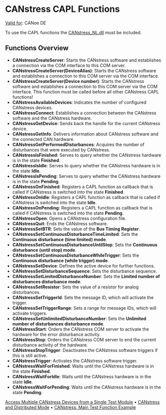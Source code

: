 # CANstress CAPL Functions

[Valid for](../../Shared/FeatureAvailability.md): CANoe DE

To use the CAPL functions the [CANstress_NL.dll](../../CANoeCANalyzer/Interfaces/CANstress.md) must be included.

## Functions Overview

- **CANstressCreateServer**: Starts the CANstress software and establishes a connection via the COM interface to this COM server.
- **CANstressCreateServer(DeviceAlias)**: Starts the CANstress software and establishes a connection to this COM server via the COM interface.
- **CANstressCreateServer(Device number)**: Starts the CANstress software and establishes a connection to this COM server via the COM interface. This function must be called before all other CANstress CAPL functions!
- **CANstressAvailableDevices**: Indicates the number of configured CANstress devices.
- **CANstressConnect**: Establishes a connection between the CANstress software and the CANstress hardware.
- **CANstressGetDevice**: Sends back the handle for the current CANstress device.
- **CANstressGetInfo**: Delivers information about CANstress software and the connected CAN hardware.
- **CANstressGetPerformedDisturbances**: Acquires the number of disturbances that were executed by CANstress.
- **CANstressIsFinished**: Serves to query whether the CANstress hardware is in the state **Finished**.
- **CANstressIsIdle**: Serves to query whether the CANstress hardware is in the state **Idle**.
- **CANstressIsPending**: Serves to query whether the CANstress hardware is in the state **Pending**.
- **CANstressOnFinished**: Registers a CAPL function as callback that is called if CANstress is switched into the state **Finished**.
- **CANstressOnIdle**: Registers a CAPL function as callback that is called if CANstress is switched into the state **Idle**.
- **CANstressOnPending**: Registers a CAPL function as callback that is called if CANstress is switched into the state **Pending**.
- **CANstressOpen**: Opens a CANstress configuration file.
- **CANstressQuit**: Ends the CANstress software.
- **CANstressSetBTR**: Sets the value of the **Bus Timing Register**.
- **CANstressSetContinuousDisturbanceTimeLimited**: Sets the **Continuous disturbance (time limited) mode**.
- **CANstressSetContinuousDisturbanceUntilStop**: Sets the **Continuous disturbance (until stop) mode**.
- **CANstressSetContinuousDisturbanceWhileTrigger**: Sets the **Continuous disturbance (while trigger) mode**.
- **CANstressSetDevice**: Defines the active device for further functions.
- **CANstressSetDisturbanceSequence**: Sets the disturbance sequence.
- **CANstressSetLimitedDisturbanceNumber**: Sets the **Limited number of disturbances disturbance mode**.
- **CANstressSetResistor**: Sets the value of a resistor for analog disturbances.
- **CANstressSetTriggerId**: Sets the message ID, which will activate the trigger.
- **CANstressSetTriggerRange**: Sets a range for message IDs, which will activate triggers.
- **CANstressSetUnlimitedDisturbanceNumber**: Sets the **Unlimited number of disturbances disturbance mode**.
- **CANstressStart**: Orders the CANstress COM server to activate the hardware for the error disturbance activity.
- **CANstressStop**: Orders the CANstress COM server to end the current disturbance activity of the hardware.
- **CANstressStopTrigger**: Deactivates the CANstress software triggers if this is still active.
- **CANstressTrigger**: Activates the CANstress software trigger.
- **CANstressWaitForFinished**: Waits until the CANstress hardware is in the state **Finished**.
- **CANstressWaitForIdle**: Waits until the CANstress hardware is in the state **Idle**.
- **CANstressWaitForPending**: Waits until the CANstress hardware is in the state **Pending**.

[Access Multiple CANstress Devices from a Single Test Module](CAPLfunctionsCANstressAccessMultipleCANstressDevices.md) • [CANstress and Distributed Mode](CAPLfunctionsCANstressCANoeRTVN890.md) • [CANstress: Main Test Function Example](CAPLfunctionsCANstressMainTestFunctionExample.md)
